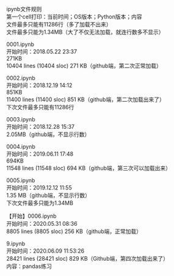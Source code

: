 ipynb文件规则  
第一个cell打印：当前时间；OS版本；Python版本；内容  
文件最多只能有11286行（多了加载不出来）  
文件最多只能为1.34MB（大了不仅无法加载，就连行数多不显示）  

0001.ipynb  
开始时间：2018.05.22 23:37  
271KB  
10404 lines (10404 sloc)  271 KB（github端，第二次正常加载）  

0002.ipynb  
开始时间：2018.12.19 14:12  
851KB  
11400 lines (11400 sloc)  851 KB（github端，第二次加载出来了）  
下次文件最多只能有11286行  

0003.ipynb  
开始时间：2018.12.28 15:37  
2.05MB（github端，不显示行数）  

0004.ipynb  
开始时间：2019.06.11 17:48  
694KB  
11548 lines (11548 sloc)  694 KB（github端，第三次可以加载出来）  

0005.ipynb  
开始时间：2019.12.12 11:55  
1.35 MB（github端，不显示行数）  
下次文件最多只能为1.34MB  

【开始】0006.ipynb  
开始时间：2020.05.31 08:36  
8805 lines (8805 sloc)  256 KB（github端，正常加载）  

9.ipynb  
开始时间：2020.06.09 11:53:26  
28421 lines (28421 sloc)  829 KB（Github端，第四次加载出来了）  
内容：pandas练习  

